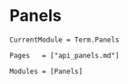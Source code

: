 # Panels
```@meta
CurrentModule = Term.Panels
```

```@index
Pages   = ["api_panels.md"]
```

```@autodocs
Modules = [Panels]
```